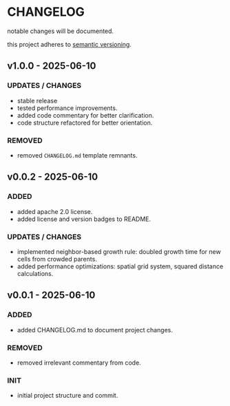 # CHANGELOG

notable changes will be documented.

this project adheres to [semantic versioning](https://semver.org/spec/v2.0.0.html).

## v1.0.0 - 2025-06-10

### UPDATES / CHANGES
- stable release
- tested performance improvements.
- added code commentary for better clarification.
- code structure refactored for better orientation.

### REMOVED
- removed `CHANGELOG.md` template remnants.

## v0.0.2 - 2025-06-10

### ADDED
- added apache 2.0 license.
- added license and version badges to README.

### UPDATES / CHANGES
- implemented neighbor-based growth rule: doubled growth time for new cells from crowded parents.
- added performance optimizations: spatial grid system, squared distance calculations.

## v0.0.1 - 2025-06-10

### ADDED
- added CHANGELOG.md to document project changes.

### REMOVED
- removed irrelevant commentary from code.

### INIT
- initial project structure and commit.